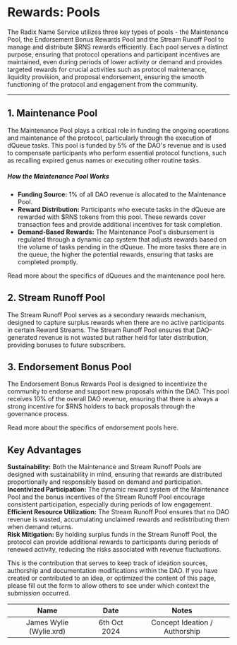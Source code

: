 # Rewards: Pools

The Radix Name Service utilizes three key types of pools - the Maintenance Pool, the Endorsement Bonus Rewards Pool and the Stream Runoff Pool to manage and distribute $RNS rewards efficiently. Each pool serves a distinct purpose, ensuring that protocol operations and participant incentives are maintained, even during periods of lower activity or demand and provides targeted rewards for crucial activities such as protocol maintenance, liquidity provision, and proposal endorsement, ensuring the smooth functioning of the protocol and engagement from the community.

---

## 1. Maintenance Pool

The Maintenance Pool plays a critical role in funding the ongoing operations and maintenance of the protocol, particularly through the execution of dQueue tasks. This pool is funded by 5% of the DAO's revenue and is used to compensate participants who perform essential protocol functions, such as recalling expired genus names or executing other routine tasks.

##### How the Maintenance Pool Works

- **Funding Source:** 1% of all DAO revenue is allocated to the Maintenance Pool.
- **Reward Distribution:** Participants who execute tasks in the dQueue are rewarded with $RNS tokens from this pool. These rewards cover transaction fees and provide additional incentives for task completion.
- **Demand-Based Rewards:** The Maintenance Pool's disbursement is regulated through a dynamic cap system that adjusts rewards based on the volume of tasks pending in the dQueue. The more tasks there are in the queue, the higher the potential rewards, ensuring that tasks are completed promptly.

Read more about the specifics of dQueues and the maintenance pool here.

## 2. Stream Runoff Pool

The Stream Runoff Pool serves as a secondary rewards mechanism, designed to capture surplus rewards when there are no active participants in certain Reward Streams. The Stream Runoff Pool ensures that DAO-generated revenue is not wasted but rather held for later distribution, providing bonuses to future subscribers.

## 3. Endorsement Bonus Pool

The Endorsement Bonus Rewards Pool is designed to incentivize the community to endorse and support new proposals within the DAO. This pool receives 10% of the overall DAO revenue, ensuring that there is always a strong incentive for $RNS holders to back proposals through the governance process.

Read more about the specifics of endorsement pools here.

## Key Advantages

**Sustainability:** Both the Maintenance and Stream Runoff Pools are designed with sustainability in mind, ensuring that rewards are distributed proportionally and responsibly based on demand and participation.<br />
**Incentivized Participation:** The dynamic reward system of the Maintenance Pool and the bonus incentives of the Stream Runoff Pool encourage consistent participation, especially during periods of low engagement.<br />
**Efficient Resource Utilization:** The Stream Runoff Pool ensures that no DAO revenue is wasted, accumulating unclaimed rewards and redistributing them when demand returns.<br />
**Risk Mitigation:** By holding surplus funds in the Stream Runoff Pool, the protocol can provide additional rewards to participants during periods of renewed activity, reducing the risks associated with revenue fluctuations.

<!-- changelog:start -->

This is the contribution that serves to keep track of ideation sources, authorship and documentation modifications within the DAO. If you have created or contributed to an idea, or optimized the content of this page, please fill out the form to allow others to see under which context the submission occurred.

| Name  | Date            | Notes |
| :-----: | :---------------: | :---------------------------: |
| James Wylie (Wylie.xrd) | 6th Oct 2024 | Concept Ideation / Authorship |

<!-- changelog:end -->
